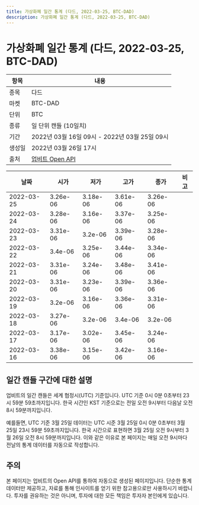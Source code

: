 ```yaml
---
title: 가상화폐 일간 통계 (다드, 2022-03-25, BTC-DAD)
description: 가상화폐 일간 통계 (다드, 2022-03-25, BTC-DAD)
---
```



가상화폐 일간 통계 (다드, 2022-03-25, BTC-DAD)
===

|항목|내용|
|--|--|
|종목|다드|
|마켓|BTC-DAD|
|단위|BTC|
|종류|일 단위 캔들 (10일치)|
|기간|2022년 03월 16일 09시 - 2022년 03월 25일 09시|
|생성일|2022년 03월 26일 17시|
|출처|[업비트 Open API](https://docs.upbit.com)|


|날짜|시가|저가|고가|종가|비고|
|--|--|--|--|--|--|
|2022-03-25|3.26e-06|3.18e-06|3.61e-06|3.26e-06|    |
|2022-03-24|3.28e-06|3.16e-06|3.37e-06|3.25e-06|    |
|2022-03-23|3.31e-06|3.2e-06|3.39e-06|3.28e-06|    |
|2022-03-22|3.4e-06|3.25e-06|3.44e-06|3.34e-06|    |
|2022-03-21|3.31e-06|3.24e-06|3.48e-06|3.41e-06|    |
|2022-03-20|3.31e-06|3.23e-06|3.39e-06|3.36e-06|    |
|2022-03-19|3.2e-06|3.16e-06|3.36e-06|3.31e-06|    |
|2022-03-18|3.27e-06|3.2e-06|3.4e-06|3.2e-06|    |
|2022-03-17|3.17e-06|3.02e-06|3.45e-06|3.24e-06|    |
|2022-03-16|3.38e-06|3.15e-06|3.42e-06|3.16e-06|    |


일간 캔들 구간에 대한 설명
---


업비트의 일간 캔들은 세계 협정시(UTC) 기준입니다. 
UTC 기준 0시 0분 0초부터 23시 59분 59초까지입니다. 
한국 시간인 KST 기준으로는 전일 오전 9시부터 다음날 오전 8시 59분까지입니다. 


예를들면, UTC 기준 3월 25일 데이터는 UTC 시준 3월 25일 0시 0분 0초부터 3월 25일 23시 59분 59초까지입니다. 
한국 시간으로 표현하면 3월 25일 오전 9시부터 3월 26일 오전 8시 59분까지입니다. 
이와 같은 이유로 본 페이지는 매일 오전 9시마다 전날의 통계 데이터를 자동으로 작성합니다. 


주의
---


본 페이지는 업비트의 Open API를 통하여 자동으로 생성된 페이지입니다. 
단순한 통계 데이터만 제공하고, 자료를 통해 인사이트를 얻기 위한 참고용으로만 사용하시기 바랍니다. 
투자를 권유하는 것은 아니며, 투자에 대한 모든 책임은 투자자 본인에게 있습니다. 
